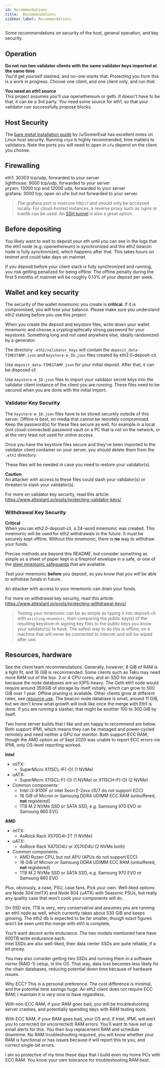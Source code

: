 ```yaml
---
id: Recommendations
title:  Recommendations
sidebar_label: Recommendations
---
```


Some recommendations on security of the host, general operation,
and key security.

## Operation

**Do not run two validator clients with the same validator keys imported at the same time**<br />
You'd get yourself slashed, and no-one wants that. Protecting you from this
is a work in progress. Choose one client, and one client only, and run that.

**You need an eth1 source**<br />
This project assumes you'll use openethereum or geth. It doesn't have to be that, it can
be a 3rd party. You need some source for eth1, so that your validator can
successfully propose blocks.

## Host Security

The [bare metal installation guide](https://medium.com/@SomerEsat/guide-to-staking-on-ethereum-2-0-ubuntu-medalla-nimbus-5f4b2b0f2d7c)
by /u/SomerEsat has excellent notes on Linux host security. Running `ntpd`
is highly recommended, time matters to validators. Note the ports
you will need to open in `ufw` depend on the client you choose.

## Firewalling

eth1: 30303 tcp/udp, forwarded to your server<br />
lighthouse: 9000 tcp/udp, forwarded to your server<br />
prysm: 13000 tcp and 12000 udp, forwarded to your server<br />
grafana: 3000 tcp, open on ufw but not forwarded to your server.<br />
> The grafana port is insecure http:// and should only be accessed locally.
> For cloud-hosted instances, a reverse proxy such as nginx or
> traefik can be used. An [SSH tunnel](https://www.howtogeek.com/168145/how-to-use-ssh-tunneling/)
> is also a great option.

## Before depositing

You likely want to wait to deposit your eth until you can see in the logs
that the eth1 node (e.g. openethereum) is synchronized and the eth2 beacon node
is fully synchronized, which happens after that. This takes hours on
testnet and could take days on mainnet.

If you deposit before your client stack is fully synchronized and running,
you risk getting penalized for being offline. The offline penalty during
the first 5 months of mainnet will be roughly 0.13% of your deposit per
week.

## Wallet and key security

The security of the wallet mnemonic you create is **critical**. If it is compromised, you will lose
your balance. Please make sure you understand eth2 staking before you use this project.

When you create the deposit and keystore files, write down your wallet mnemonic and
choose a cryptographically strong password for your keystores. Something long
and not used anywhere else, ideally randomized by a generator.

The directory `.eth2/validator_keys` will contain the `deposit_data-TIMESTAMP.json` and `keystore-m_ID.json`
files created by eth2.0-deposit-cli.

Use `deposit_data-TIMESTAMP.json` for your initial deposit. After that, it can be disposed of.

Use `keystore-m_ID.json` files to import your validator secret keys into the validator client
instance of the client you are running. These files need to be secured when you are done
with the initial import.

### Validator Key Security

The `keystore-m_ID.json` files have to be stored securely outside of this server. Offline
is best, on media that cannot be remotely compromised. Keep the password(s) for
these files secure as well, for example in a local (not cloud-connected) password vault
on a PC that is not on the network, or at the very least not used for online access.

Once you have the keystore files secure and they've been imported to the validator client container
on your server, you should delete them from the `.eth2` directory.

These files will be needed in case you need to restore your validator(s).

**Caution**<br />
An attacker with access to these files could slash your validator(s) or threaten
to slash your validator(s).

For more on validator key security, read this article: https://www.attestant.io/posts/protecting-validator-keys/

### Withdrawal Key Security

**Critical**<br />
When you ran eth2.0-deposit-cli, a 24-word mnemonic was created. This mnemonic
will be used for eth2 withdrawals in the future. It must be securely kept offline.
Without this mnemonic, there is **no** way to withdraw your funds.

Precise methods are beyond this README, but consider something as simple as
a sheet of paper kept in a fireproof envelope in a safe, or one of the [steel
mnemonic safeguards](https://jlopp.github.io/metal-bitcoin-storage-reviews/) that are available.

Test your mnemonic **before** you deposit, so you know that you will be able
to withdraw funds in future.

An attacker with access to your mnemonic can drain your funds.

For more on withdrawal key security, read this article: https://www.attestant.io/posts/protecting-withdrawal-keys/

> Testing your mnemonic can be as simple as typing it into deposit-cli
> with `existing-mnemonic`, then comparing the public key(s) of the resulting
> keystore-m signing key files to the public keys you know your validator(s)
> to have. The safest way to do this is offline, on a machine that will
> never be connected to Internet and will be wiped after use.

## Resources, hardware

See the client team recommendations. Generally, however, 8 GiB of RAM is a tight
fit, and 16 GiB is recommended. Some clients such as Teku may need more RAM out
of the box. 2 or 4 CPU cores, and an SSD for storage because the node databases
are so IOPS-heavy. The Geth eth1 node would require around 350GiB of storage by
itself initially, which can grow to 500 GiB over 1 year. Offline pruning is available.
Other clients grow at different rates, see [resource use](RESOURCE-USE.md).
The beacon node database is small, around 11 GiB, but we don't know what growth will
look like once the merge with Eth1 is done.
If you are running a slasher, that might be another 100 to 300 GiB by itself.

Two home server builds that I like and am happy to recommend are below. Both support
IPMI, which means they can be managed and power-cycled remotely and need neither
a GPU nor monitor. Both support ECC RAM, though the AMD option as of Sept 2020
was unable to report ECC errors via IPMI, only OS-level reporting worked.

**Intel**

* mITX: 
  * SuperMicro X11SCL-IF(-O) (1 NVMe)
* uATX:
  * SuperMicro X11SCL-F(-O) (1 NVMe) or X11SCH-F(-O) (2 NVMe)
* Common components:
  * Intel i3-9100F or Intel Xeon E-2xxx (i5/7 do not support ECC)
  * 16 GiB of Micron or Samsung DDR4 UDIMM ECC RAM (unbuffered, **not** registered)
  * 1TB M.2 NVMe SSD or SATA SSD, e.g. Samsung 970 EVO or Samsung 860 EVO

**AMD**

* mITX:
  * AsRock Rack X570D4I-2T (1 NVMe)
* uATX:
  * AsRock Rack X470D4U or X570D4U (2 NVMe both)
* Common components:
  * AMD Ryzen CPU, but not APU (APUs do not support ECC)
  * 16 GiB of Micron or Samsung DDR4 UDIMM ECC RAM (unbuffered, **not** registered)
  * 1TB M.2 NVMe SSD or SATA SSD, e.g. Samsung 970 EVO or Samsung 860 EVO

Plus, obviously, a case, PSU, case fans. Pick your own. Well-liked
options are Node 304 (mITX) and Node 804 (uATX) with Seasonic PSUs,
but really any quality case that won't cook your components will do.

On SSD size, 1TB is very, very conservative and assumes you are running
an eth1 node as well, which currently takes about 330 GiB and keeps
growing. The eth2 db is expected to be far smaller, though exact figures
won't be seen until the merge with eth1 is complete.

You'll want decent write endurance. The two models mentioned here have 600TB
write endurance each.<br />
Intel SSDs are also well-liked, their data center SSDs are quite reliable, if a bit pricey.

You may also consider getting two SSDs and running them in a software mirror
(RAID-1) setup, in the OS. That way, data loss becomes less likely for the
chain databases, reducing potential down time because of hardware issues.

Why ECC? This is a personal preference. The cost difference is minimal,
and the potential time savings huge. An eth2 client does not require
ECC RAM; I maintain it is very nice to have regardless.

With non-ECC RAM, if your RAM goes bad, you will be troubleshooting server
crashes, and potentially spending days with RAM testing tools.

With ECC RAM, if your RAM goes bad, your OS and, if Intel, IPMI, will alert
you to corrected (or uncorrected) RAM errors. You'll want to have set up
email alerts for this. You then buy replacement RAM and schedule downtime.
No RAM troubleshooting required, you will know whether your RAM is functional or has issues
because it will report this to you, and correct single-bit errors.

I am so protective of my time these days that I build even my
home PCs with ECC RAM. You know your own tolerance for troubleshooting
RAM best.
